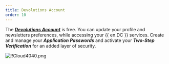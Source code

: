 ```yaml
---
title: Devolutions Account
order: 10
---
```

The [***Devolutions Account***](https://portal.devolutions.com/) is free. You can update your profile and newsletters preferences, while accessing your {{ en.DC }} services. Create and manage your ***Application Passwords*** and activate your ***Two-Step Verification*** for an added layer of security.  

![!!Cloud4040.png](/img/en/cloud/Cloud4040.png) 

